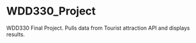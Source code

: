 # WDD330_Project
WDD330 Final Project. Pulls data from Tourist attraction API and displays results.

